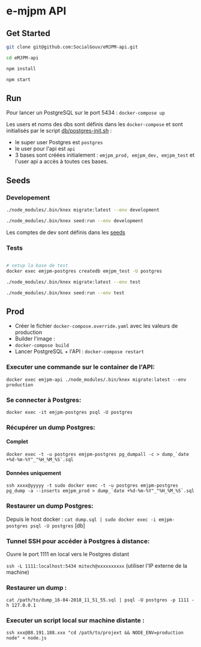# e-mjpm API

## Get Started

```sh
git clone git@github.com:SocialGouv/eMJPM-api.git

cd eMJPM-api

npm install

npm start
```

## Run

Pour lancer un PostgreSQL sur le port 5434 : `docker-compose up`

Les users et noms des dbs sont définis dans les `docker-compose` et sont initialisés par le script [db/postgres-init.sh](./db/postgres-init.sh) :

 - le super user Postgres est `postgres`
 - le user pour l'api est `api`
 - 3 bases sont créées initialement : `emjpm_prod, emjpm_dev, emjpm_test` et l'user api a accès à toutes ces bases.

## Seeds

### Developement

```sh
./node_modules/.bin/knex migrate:latest --env development

./node_modules/.bin/knex seed:run --env development
```

Les comptes de dev sont définis dans les [seeds](https://github.com/SocialGouv/eMJPM-api/blob/master/db/seeds/development/0000-users.js)

### Tests

```sh

# setup la base de test
docker exec emjpm-postgres createdb emjpm_test -U postgres

./node_modules/.bin/knex migrate:latest --env test

./node_modules/.bin/knex seed:run --env test
```

## Prod

 - Créer le fichier `docker-compose.override.yaml` avec les valeurs de production
 - Builder l'image :
 - `docker-compose build`
 - Lancer PostgreSQL + l'API : `docker-compose restart`

### Executer une commande sur le container de l'API:

`docker exec emjpm-api ./node_modules/.bin/knex migrate:latest --env production`

### Se connecter à Postgres:

`docker exec -it emjpm-postgres psql -U postgres`

### Récupérer un dump Postgres:

#### Complet

```docker exec -t -u postgres emjpm-postgres pg_dumpall -c > dump_`date +%d-%m-%Y"_"%H_%M_%S`.sql```

#### Données uniquement

```ssh xxxx@yyyyy -t sudo docker exec -t -u postgres emjpm-postgres pg_dump -a --inserts emjpm_prod > dump_`date +%d-%m-%Y"_"%H_%M_%S`.sql```

### Restaurer un dump Postgres:

Depuis le host docker : `cat dump.sql | sudo docker exec -i emjpm-postgres psql -U postgres` [db]

### Tunnel SSH pour accéder à Postgres à distance:

Ouvre le port 1111 en local vers le Postgres distant

`ssh -L 1111:localhost:5434 mitech@xxxxxxxxxx` (utiliser l'IP externe de la machine)

### Restaurer un dump :

`cat /path/to/dump_16-04-2018_11_51_55.sql | psql -U postgres -p 1111 -h 127.0.0.1`

### Executer un script local sur machine distante :

`ssh xxx@88.191.188.xxx "cd /path/to/projext && NODE_ENV=production node" < node.js`
